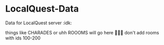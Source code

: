 # LocalQuest-Data
Data for LocalQuest server :idk:

things like CHARADES or uhh ROOOMS will go here 🤑🦊🚨
don't add rooms with ids 100-200

